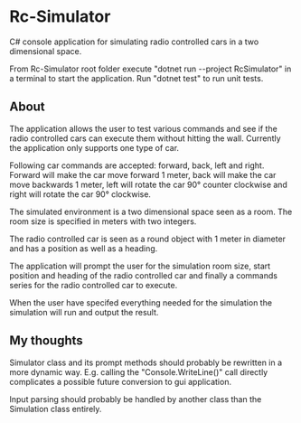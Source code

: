 # Rc-Simulator

C# console application for simulating radio controlled cars in a two dimensional space.

From Rc-Simulator root folder execute "dotnet run --project RcSimulator" in a terminal to start the application. Run "dotnet test" to run unit tests.


## About
The application allows the user to test various commands and see if the radio controlled cars can execute them without hitting the wall. Currently the application only supports one type of car.

Following car commands are accepted: forward, back, left and right. Forward will make the car move forward 1 meter, back will make the car move backwards 1 meter, left will rotate the car 90° counter clockwise and right will rotate the car 90° clockwise.
 
The simulated environment is a two dimensional space seen as a room. The room size is specified in meters with two integers. 

The radio controlled car is seen as a round object with 1 meter in diameter and has a position as well as a heading. 

The application will prompt the user for the simulation room size, start position and heading of the radio controlled car and finally a commands series for the radio controlled car to execute.

When the user have specifed everything needed for the simulation the simulation will run and output the result.


## My thoughts
Simulator class and its prompt methods should probably be rewritten in a more dynamic way. E.g. calling the "Console.WriteLine()" call directly complicates a possible future conversion to gui application.  

Input parsing should probably be handled by another class than the Simulation class entirely.
